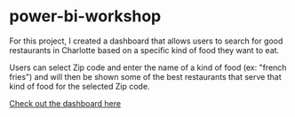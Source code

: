 # power-bi-workshop
For this project, I created a dashboard that allows users to search for good restaurants in Charlotte based on a specific kind of food they want to eat.

Users can select Zip code and enter the name of a kind of food (ex: "french fries") and will then be shown some of the best restaurants that serve that kind of food for the selected Zip code.

[Check out the dashboard here](https://app.powerbi.com/view?r=eyJrIjoiZDU4NDEzMzItMzQzZS00MjA5LTk1NjYtYTU2MDk3MzlhMmUxIiwidCI6IjEwMWRhNTg3LTE4NDMtNGY1Mi04YjhhLTE3YjA2OWM2NmQzMyIsImMiOjJ9&pageName=ReportSection188512d1500054a0d467)